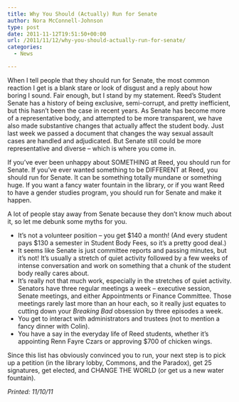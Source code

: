 ```yaml
---
title: Why You Should (Actually) Run for Senate
author: Nora McConnell-Johnson
type: post
date: 2011-11-12T19:51:50+00:00
url: /2011/11/12/why-you-should-actually-run-for-senate/
categories:
  - News

---
```

When I tell people that they should run for Senate, the most common reaction I get is a blank stare or look of disgust and a reply about how boring I sound. Fair enough, but I stand by my statement. Reed’s Student Senate has a history of being exclusive, semi-corrupt, and pretty inefficient, but this hasn’t been the case in recent years. As Senate has become more of a representative body, and attempted to be more transparent, we have also made substantive changes that actually affect the student body. Just last week we passed a document that changes the way sexual assault cases are handled and adjudicated. But Senate still could be more representative and diverse – which is where you come in.

If you’ve ever been unhappy about SOMETHING at Reed, you should run for Senate. If you’ve ever wanted something to be DIFFERENT at Reed, you should run for Senate. It can be something totally mundane or something huge. If you want a fancy water fountain in the library, or if you want Reed to have a gender studies program, you should run for Senate and make it happen.

A lot of people stay away from Senate because they don’t know much about it, so let me debunk some myths for you.

  * It’s not a volunteer position – you get $140 a month! (And every student pays $130 a semester in Student Body Fees, so it’s a pretty good deal.)
  * It seems like Senate is just committee reports and passing minutes, but it’s not! It’s usually a stretch of quiet activity followed by a few weeks of intense conversation and work on something that a chunk of the student body really cares about.
  * It’s really not that much work, especially in the stretches of quiet activity. Senators have three regular meetings a week – executive session, Senate meetings, and either Appointments or Finance Committee. Those meetings rarely last more than an hour each, so it really just equates to cutting down your _Breaking Bad_ obsession by three episodes a week.
  * You get to interact with administrators and trustees (not to mention a fancy dinner with Colin).
  * You have a say in the everyday life of Reed students, whether it’s appointing Renn Fayre Czars or approving $700 of chicken wings.

Since this list has obviously convinced you to run, your next step is to pick up a petition (in the library lobby, Commons, and the Paradox), get 25 signatures, get elected, and CHANGE THE WORLD (or get us a new water fountain).

_Printed: 11/10/11_